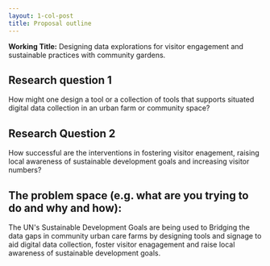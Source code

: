 ```yaml
---
layout: 1-col-post
title: Proposal outline
---
```


**Working Title:** Designing data explorations for visitor engagement and sustainable practices with community gardens.  

## Research question 1
How might one design a tool or a collection of tools that supports situated digital data collection in an urban farm or community space? 

## Research Question 2
How successful are the interventions in fostering visitor enagement, raising local awareness of sustainable development goals and increasing visitor numbers?  

## The problem space (e.g. what are you trying to do and why and how):
The UN's Sustainable Development Goals are being used to
Bridging the data gaps in community urban care farms by designing tools and signage to aid digital data collection, foster visitor enagagement and raise local awareness of sustainable development goals.
